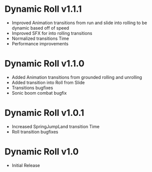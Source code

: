 # Dynamic Roll v1.1.1
* Improved Animation transitions from run and slide into rolling to be dynamic based off of speed
* Improved SFX for into rolling transitions
* Normalized transitions Time
* Performance improvements

# Dynamic Roll v1.1.0
* Added Animation transitions from grounded rolling and unrolling
* Added transition into Roll from Slide
* Transitions bugfixes
* Sonic boom combat bugfix

# Dynamic Roll v1.0.1
* Increased SpringJumpLand transition Time
* Roll transition bugfixes

# Dynamic Roll v1.0
* Initial Release